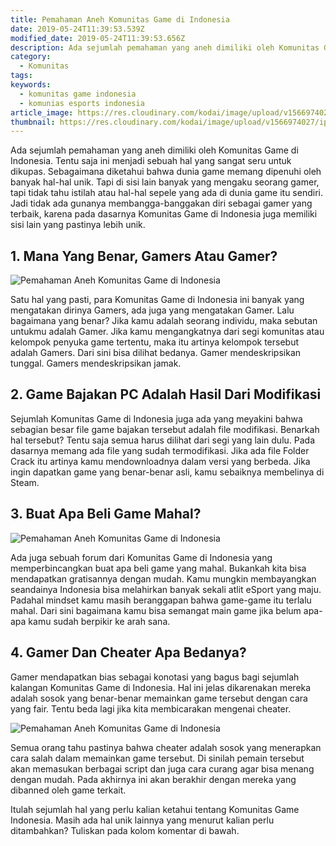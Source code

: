 ```yaml
---
title: Pemahaman Aneh Komunitas Game di Indonesia
date: 2019-05-24T11:39:53.539Z
modified_date: 2019-05-24T11:39:53.656Z
description: Ada sejumlah pemahaman yang aneh dimiliki oleh Komunitas Game di Indonesia. Tentu saja ini menjadi sebuah hal yang sangat seru untuk dikupas.
category:
  - Komunitas
tags:
keywords:
  - komunitas game indonesia
  - komunias esports indonesia
article_image: https://res.cloudinary.com/kodai/image/upload/v1566974027/ip/pemahaman-aneh-komunitas-game-di-indonesia-1.jpg
thumbnail: https://res.cloudinary.com/kodai/image/upload/v1566974027/ip/pemahaman-aneh-komunitas-game-di-indonesia-1-023.jpg
---
```

Ada sejumlah pemahaman yang aneh dimiliki oleh Komunitas Game di Indonesia. Tentu saja ini menjadi sebuah hal yang sangat seru untuk dikupas. Sebagaimana diketahui bahwa dunia game memang dipenuhi oleh banyak hal-hal unik. Tapi di sisi lain banyak yang mengaku seorang gamer, tapi tidak tahu istilah atau hal-hal sepele yang ada di dunia game itu sendiri. Jadi tidak ada gunanya membangga-banggakan diri sebagai gamer yang terbaik, karena pada dasarnya Komunitas Game di Indonesia juga memiliki sisi lain yang pastinya lebih unik.



## 1. Mana Yang Benar, Gamers Atau Gamer?

![Pemahaman Aneh Komunitas Game di Indonesia](https://res.cloudinary.com/kodai/image/upload/v1566974027/ip/pemahaman-aneh-komunitas-game-di-indonesia-1.jpg)

Satu hal yang pasti, para Komunitas Game di Indonesia ini banyak yang mengatakan dirinya Gamers, ada juga yang mengatakan Gamer. Lalu bagaimana yang benar? Jika kamu adalah seorang individu, maka sebutan untukmu adalah Gamer. Jika kamu mengangkatnya dari segi komunitas atau kelompok penyuka game tertentu, maka itu artinya kelompok tersebut adalah Gamers. Dari sini bisa dilihat bedanya. Gamer mendeskripsikan tunggal. Gamers mendeskripsikan jamak.



## 2. Game Bajakan PC Adalah Hasil Dari Modifikasi

Sejumlah Komunitas Game di Indonesia juga ada yang meyakini bahwa sebagian besar file game bajakan tersebut adalah file modifikasi. Benarkah hal tersebut? Tentu saja semua harus dilihat dari segi yang lain dulu. Pada dasarnya memang ada file yang sudah termodifikasi. Jika ada file Folder Crack itu artinya kamu mendownloadnya dalam versi yang berbeda. Jika ingin dapatkan game yang benar-benar asli, kamu sebaiknya membelinya di Steam.



## 3. Buat Apa Beli Game Mahal?

![Pemahaman Aneh Komunitas Game di Indonesia](https://res.cloudinary.com/kodai/image/upload/v1566974027/ip/pemahaman-aneh-komunitas-game-di-indonesia-2.jpg)

Ada juga sebuah forum dari Komunitas Game di Indonesia yang memperbincangkan buat apa beli game yang mahal. Bukankah kita bisa mendapatkan gratisannya dengan mudah. Kamu mungkin membayangkan seandainya Indonesia bisa melahirkan banyak sekali atlit eSport yang maju. Padahal mindset kamu masih beranggapan bahwa game-game itu terlalu mahal. Dari sini bagaimana kamu bisa semangat main game jika belum apa-apa kamu sudah berpikir ke arah sana.



## 4. Gamer Dan Cheater Apa Bedanya?

Gamer mendapatkan bias sebagai konotasi yang bagus bagi sejumlah kalangan Komunitas Game di Indonesia. Hal ini jelas dikarenakan mereka adalah sosok yang benar-benar memainkan game tersebut dengan cara yang fair. Tentu beda lagi jika kita membicarakan mengenai cheater. 

![Pemahaman Aneh Komunitas Game di Indonesia](https://res.cloudinary.com/kodai/image/upload/v1566974028/ip/pemahaman-aneh-komunitas-game-di-indonesia-3.jpg)

Semua orang tahu pastinya bahwa cheater adalah sosok yang menerapkan cara salah dalam memainkan game tersebut. Di sinilah pemain tersebut akan memasukan berbagai script dan juga cara curang agar bisa menang dengan mudah. Pada akhirnya ini akan berakhir dengan mereka yang dibanned oleh game terkait.

Itulah sejumlah hal yang perlu kalian ketahui tentang Komunitas Game Indonesia. Masih ada hal unik lainnya yang menurut kalian perlu ditambahkan? Tuliskan pada kolom komentar di bawah.
